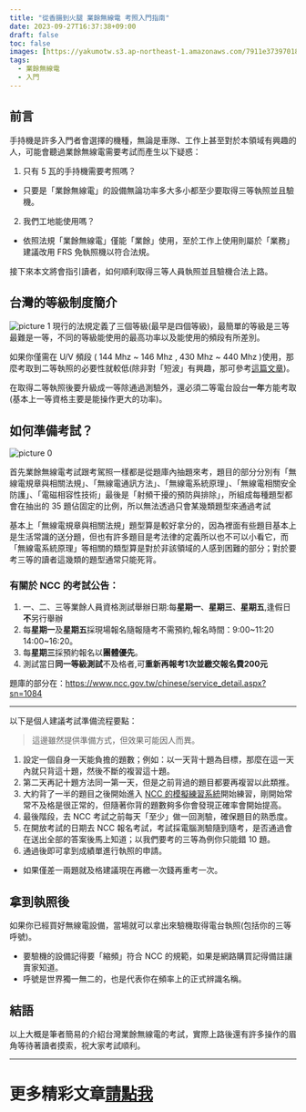 ```yaml
---
title: "從香腸到火腿 業餘無線電 考照入門指南"
date: 2023-09-27T16:37:38+09:00
draft: false
toc: false
images: [https://yakumotw.s3.ap-northeast-1.amazonaws.com/7911e37397018b53a2c3edd7a5c10e7f2eb66b1718746128bc2871518526de3a.png]
tags:
  - 業餘無線電
  - 入門
---
```

## 前言
手持機是許多入門者會選擇的機種，無論是車隊、工作上甚至對於本領域有興趣的人，可能會聽過業餘無線電需要考試而產生以下疑惑：

1. 只有 5 瓦的手持機需要考照嗎？
* 只要是「業餘無線電」的設備無論功率多大多小都至少要取得三等執照並且驗機。

2. 我們工地能使用嗎？

* 依照法規「業餘無線電」僅能「業餘」使用，至於工作上使用則屬於「業務」建議改用 FRS 免執照機以符合法規。

接下來本文將會指引讀者，如何順利取得三等人員執照並且驗機合法上路。

## 台灣的等級制度簡介
![picture 1](https://yakumotw.s3.ap-northeast-1.amazonaws.com/7911e37397018b53a2c3edd7a5c10e7f2eb66b1718746128bc2871518526de3a.png)
現行的法規定義了三個等級(最早是四個等級)，最簡單的等級是三等最難是一等，不同的等級能使用的最高功率以及能使用的頻段有所差別。

如果你僅需在 U/V 頻段 ( 144 Mhz ~ 146 Mhz , 430 Mhz ~ 440 Mhz )使用，那麼考取到二等執照的必要性就較低(除非對「短波」有興趣，那可參考[這篇文章](https://yakumo.tw/posts/2023/09/hamsw/))。

在取得二等執照後要升級成一等除通過測驗外，還必須二等電台設台**一年**方能考取(基本上一等資格主要是能操作更大的功率)。

## 如何準備考試？
![picture 0](https://yakumotw.s3.ap-northeast-1.amazonaws.com/27a4044cb5187b3eea3359eff4d7dce95fa40cca67d49635d14ad43261172896.png)  

首先業餘無線電考試跟考駕照一樣都是從題庫內抽題來考，題目的部分分別有「無線電規章與相關法規」、「無線電通訊方法」、「無線電系統原理」、「無線電相關安全防護」、「電磁相容性技術」最後是「射頻干擾的預防與排除」，所組成每種題型都會在抽出的 35 題佔固定的比例，所以無法透過只會某幾類題型來通過考試

基本上「無線電規章與相關法規」題型算是較好拿分的，因為裡面有些題目基本上是生活常識的送分題，但也有許多題目是考法律的定義所以也不可以小看它，而「無線電系統原理」等相關的類型算是對於非該領域的人感到困難的部分；對於要考三等的讀者這幾類的題型通常只能死背。
### 有關於 NCC 的考試公告：
1. 一、二、三等業餘人員資格測試舉辦日期:每**星期一**、**星期三**、**星期五**,逢假日**不**另行舉辦
2. 每**星期一**及**星期五**採現場報名隨報隨考不需預約,報名時間：9:00~11:20 14:00~16:20。
4. 每**星期三**採預約報名以**團體優先**。
5. 測試當日**同一等級測試**不及格者,可**重新再報考1次並繳交報名費200元**

題庫的部分在：https://www.ncc.gov.tw/chinese/service_detail.aspx?sn=1084

***
以下是個人建議考試準備流程要點：

> 這邊雖然提供準備方式，但效果可能因人而異。

1. 設定一個自身一天能負擔的題數；例如：以一天背十題為目標，那麼在這一天內就只背這十題，然後不斷的複習這十題。
2. 第二天再記十題方法同一第一天，但是之前背過的題目都要再複習以此類推。
3. 大約背了一半的題目之後開始進入 [NCC 的模擬練習系統](https://nccmember.ncc.gov.tw/exam/application/exam/examc07new.aspx)開始練習，剛開始常常不及格是很正常的，但隨著你背的題數夠多你會發現正確率會開始提高。
4. 最後階段，去 NCC 考試之前每天「至少」做一回測驗，確保題目的熟悉度。
5. 在開放考試的日期去 NCC 報名考試，考試採電腦測驗隨到隨考，是否通過會在送出全部的答案後馬上知道；以我們要考的三等為例你只能錯 10 題。
6. 通過後即可拿到成績單進行執照的申請。
* 如果僅差一兩題就及格建議現在再繳一次錢再重考一次。
## 拿到執照後
如果你已經買好無線電設備，當場就可以拿出來驗機取得電台執照(包括你的三等呼號)。
* 要驗機的設備記得要「縮頻」符合 NCC 的規範，如果是網路購買記得備註讓賣家知道。
* 呼號是世界獨一無二的，也是代表你在頻率上的正式辨識名稱。
## 結語
以上大概是筆者簡易的介紹台灣業餘無線電的考試，實際上路後還有許多操作的眉角等待著讀者摸索，祝大家考試順利。
***
# 更多精彩文章[請點我](https://yakumo.tw/tags/%E6%A5%AD%E9%A4%98%E7%84%A1%E7%B7%9A%E9%9B%BB/)


